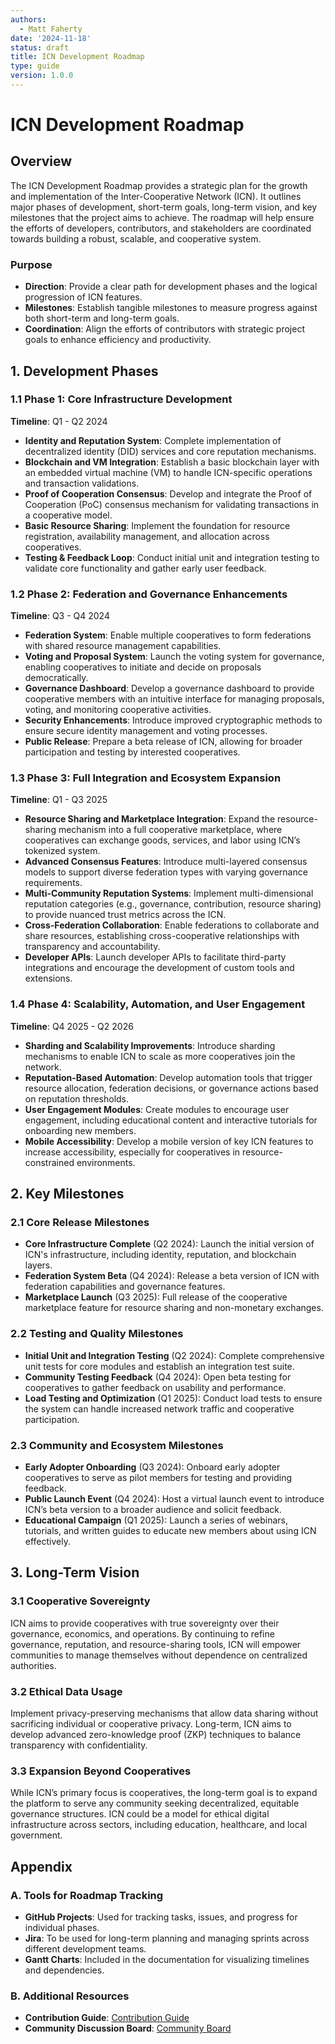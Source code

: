 ```yaml
---
authors:
  - Matt Faherty
date: '2024-11-18'
status: draft
title: ICN Development Roadmap
type: guide
version: 1.0.0
---
```


# ICN Development Roadmap

## Overview

The ICN Development Roadmap provides a strategic plan for the growth and implementation of the Inter-Cooperative Network (ICN). It outlines major phases of development, short-term goals, long-term vision, and key milestones that the project aims to achieve. The roadmap will help ensure the efforts of developers, contributors, and stakeholders are coordinated towards building a robust, scalable, and cooperative system.

### Purpose
- **Direction**: Provide a clear path for development phases and the logical progression of ICN features.
- **Milestones**: Establish tangible milestones to measure progress against both short-term and long-term goals.
- **Coordination**: Align the efforts of contributors with strategic project goals to enhance efficiency and productivity.

## 1. Development Phases

### 1.1 Phase 1: Core Infrastructure Development
**Timeline**: Q1 - Q2 2024

- **Identity and Reputation System**: Complete implementation of decentralized identity (DID) services and core reputation mechanisms.
- **Blockchain and VM Integration**: Establish a basic blockchain layer with an embedded virtual machine (VM) to handle ICN-specific operations and transaction validations.
- **Proof of Cooperation Consensus**: Develop and integrate the Proof of Cooperation (PoC) consensus mechanism for validating transactions in a cooperative model.
- **Basic Resource Sharing**: Implement the foundation for resource registration, availability management, and allocation across cooperatives.
- **Testing & Feedback Loop**: Conduct initial unit and integration testing to validate core functionality and gather early user feedback.

### 1.2 Phase 2: Federation and Governance Enhancements
**Timeline**: Q3 - Q4 2024

- **Federation System**: Enable multiple cooperatives to form federations with shared resource management capabilities.
- **Voting and Proposal System**: Launch the voting system for governance, enabling cooperatives to initiate and decide on proposals democratically.
- **Governance Dashboard**: Develop a governance dashboard to provide cooperative members with an intuitive interface for managing proposals, voting, and monitoring cooperative activities.
- **Security Enhancements**: Introduce improved cryptographic methods to ensure secure identity management and voting processes.
- **Public Release**: Prepare a beta release of ICN, allowing for broader participation and testing by interested cooperatives.

### 1.3 Phase 3: Full Integration and Ecosystem Expansion
**Timeline**: Q1 - Q3 2025

- **Resource Sharing and Marketplace Integration**: Expand the resource-sharing mechanism into a full cooperative marketplace, where cooperatives can exchange goods, services, and labor using ICN’s tokenized system.
- **Advanced Consensus Features**: Introduce multi-layered consensus models to support diverse federation types with varying governance requirements.
- **Multi-Community Reputation Systems**: Implement multi-dimensional reputation categories (e.g., governance, contribution, resource sharing) to provide nuanced trust metrics across the ICN.
- **Cross-Federation Collaboration**: Enable federations to collaborate and share resources, establishing cross-cooperative relationships with transparency and accountability.
- **Developer APIs**: Launch developer APIs to facilitate third-party integrations and encourage the development of custom tools and extensions.

### 1.4 Phase 4: Scalability, Automation, and User Engagement
**Timeline**: Q4 2025 - Q2 2026

- **Sharding and Scalability Improvements**: Introduce sharding mechanisms to enable ICN to scale as more cooperatives join the network.
- **Reputation-Based Automation**: Develop automation tools that trigger resource allocation, federation decisions, or governance actions based on reputation thresholds.
- **User Engagement Modules**: Create modules to encourage user engagement, including educational content and interactive tutorials for onboarding new members.
- **Mobile Accessibility**: Develop a mobile version of key ICN features to increase accessibility, especially for cooperatives in resource-constrained environments.

## 2. Key Milestones

### 2.1 Core Release Milestones
- **Core Infrastructure Complete** (Q2 2024): Launch the initial version of ICN's infrastructure, including identity, reputation, and blockchain layers.
- **Federation System Beta** (Q4 2024): Release a beta version of ICN with federation capabilities and governance features.
- **Marketplace Launch** (Q3 2025): Full release of the cooperative marketplace feature for resource sharing and non-monetary exchanges.

### 2.2 Testing and Quality Milestones
- **Initial Unit and Integration Testing** (Q2 2024): Complete comprehensive unit tests for core modules and establish an integration test suite.
- **Community Testing Feedback** (Q4 2024): Open beta testing for cooperatives to gather feedback on usability and performance.
- **Load Testing and Optimization** (Q1 2025): Conduct load tests to ensure the system can handle increased network traffic and cooperative participation.

### 2.3 Community and Ecosystem Milestones
- **Early Adopter Onboarding** (Q3 2024): Onboard early adopter cooperatives to serve as pilot members for testing and providing feedback.
- **Public Launch Event** (Q4 2024): Host a virtual launch event to introduce ICN’s beta version to a broader audience and solicit feedback.
- **Educational Campaign** (Q1 2025): Launch a series of webinars, tutorials, and written guides to educate new members about using ICN effectively.

## 3. Long-Term Vision

### 3.1 Cooperative Sovereignty
ICN aims to provide cooperatives with true sovereignty over their governance, economics, and operations. By continuing to refine governance, reputation, and resource-sharing tools, ICN will empower communities to manage themselves without dependence on centralized authorities.

### 3.2 Ethical Data Usage
Implement privacy-preserving mechanisms that allow data sharing without sacrificing individual or cooperative privacy. Long-term, ICN aims to develop advanced zero-knowledge proof (ZKP) techniques to balance transparency with confidentiality.

### 3.3 Expansion Beyond Cooperatives
While ICN’s primary focus is cooperatives, the long-term goal is to expand the platform to serve any community seeking decentralized, equitable governance structures. ICN could be a model for ethical digital infrastructure across sectors, including education, healthcare, and local government.

## Appendix

### A. Tools for Roadmap Tracking
- **GitHub Projects**: Used for tracking tasks, issues, and progress for individual phases.
- **Jira**: To be used for long-term planning and managing sprints across different development teams.
- **Gantt Charts**: Included in the documentation for visualizing timelines and dependencies.

### B. Additional Resources
- **Contribution Guide**: [Contribution Guide](../guides/contributing.md)
- **Community Discussion Board**: [Community Board](https://community.icncoop.org/)

